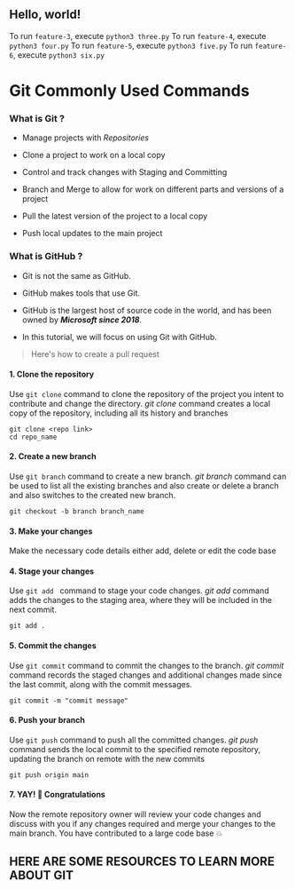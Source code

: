 ## Hello, world!

To run `feature-3`, execute `python3 three.py`
To run `feature-4`, execute `python3 four.py`
To run `feature-5`, execute `python3 five.py`
To run `feature-6`, execute `python3 six.py`




# Git Commonly Used Commands 

### What is **Git** ?

+ Manage projects with *Repositories*
* Clone a project to work on a local copy
- Control and track changes with Staging and Committing
+ Branch and Merge to allow for work on different parts and versions of a project
* Pull the latest version of the project to a local copy
- Push local updates to the main project

### What is **GitHub** ?

- Git is not the same as GitHub.
+ GitHub makes tools that use Git.
* GitHub is the largest host of source code in the world, and has been owned by ***Microsoft since 2018***.
- In this tutorial, we will focus on using Git with GitHub.

> Here's how to create a pull request

#### 1. Clone the repository
 Use `git clone` command to clone the repository of the project you intent to contribute and change the directory. *git clone* command creates a local copy of the repository, including all its history and branches

 ```
 git clone <repo link>
 cd repo_name

 ```

#### 2. Create a new branch
 Use `git branch` command to create a new branch. *git branch* command can be used to list all the existing branches and also create or delete a branch and also switches to the created new branch.

 ```
 git checkout -b branch branch_name 

 ```

#### 3. Make your changes
 Make the necessary code details either add, delete or edit the code base

#### 4. Stage your changes
 Use `git add ` command to stage your code changes. *git add* command adds the changes to the staging area, where they will be included in the next commit.

 ```
 git add .

 ``` 

#### 5. Commit the changes
 Use `git commit` command to commit the changes to the branch. *git commit* command records the staged changes and additional changes made since the last commit, along with the commit messages.

 ```
 git commit -m "commit message"

 ```

#### 6. Push your branch
 Use `git push` command to push all the committed changes. *git push* command sends the local commit to the specified remote repository, updating the branch on remote with the new commits

 ```
 git push origin main

 ``` 

#### 7. YAY! :ghost: Congratulations 
 Now the remote repository owner will review your code changes and discuss with you if any changes required and merge your changes to the main branch. You have contributed to a large code base :boom:


## HERE ARE SOME RESOURCES TO LEARN MORE ABOUT GIT

[^1]: [W3 Schools](https://www.w3schools.com/git/git_intro.asp?remote=github)
[^2]: [Git Documentation](https://git-scm.com/doc)
[^3]: [FreeCodeCamp](https://www.youtube.com/watch?v=RGOj5yH7evk)
